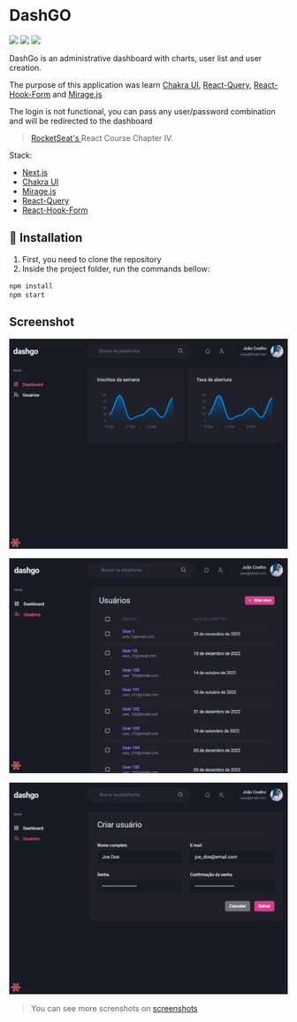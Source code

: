 # DashGO
<img src="https://img.shields.io/badge/React-20232A?style=for-the-badge&logo=react&logoColor=61DAFB" /> <img src="https://img.shields.io/badge/next.js-000000?style=for-the-badge&logo=nextdotjs&logoColor=white" /> <img src="https://img.shields.io/badge/TypeScript-007ACC?style=for-the-badge&logo=typescript&logoColor=white" /> 

DashGo is an administrative dashboard with charts, user list and user creation.

The purpose of this application was learn [Chakra UI](https://chakra-ui.com/), [React-Query](https://react-query-v3.tanstack.com/), [React-Hook-Form](https://react-hook-form.com/) and [Mirage.js](https://miragejs.com/https://react-query-v3.tanstack.com/)

The login is not functional, you can pass any user/password combination and will be redirected to the dashboard

> <a href="https://rocketseat.com.br/"> RocketSeat's </a> React Course Chapter IV.

Stack:
- [Next.js](https://nextjs.org/)
- [Chakra UI](https://chakra-ui.com/)
- [Mirage.js](https://miragejs.com/https://react-query-v3.tanstack.com/)
- [React-Query](https://react-query-v3.tanstack.com/)
- [React-Hook-Form](https://react-hook-form.com/)

## 🚀 Installation

1. First, you need to clone the repository
2. Inside the project folder, run the commands bellow:

```
npm install
npm start
```


## Screenshot
<p align="center">
  <img src="/screenshots/dashboard-screen.png" alt="app screenshot" width="650">
</p>

<p align="center">
  <img src="/screenshots/users-list-example.png" alt="app screenshot" width="650">
</p>

<p align="center">
  <img src="/screenshots/create-user-form-example.png" alt="app screenshot" width="650">
</p>

> You can see more screnshots on [screenshots](https://github.com/joaoantoniocoelho/dashgo/tree/master/screenshots) 
